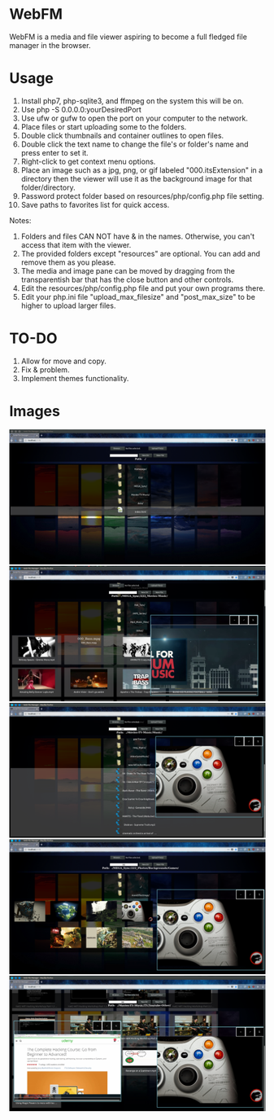 # WebFM
WebFM is a media and file viewer aspiring to become a full fledged file manager in the browser.

# Usage
1. Install php7, php-sqlite3, and ffmpeg on the system this will be on.
2. Use php -S 0.0.0.0:yourDesiredPort
3. Use ufw or gufw to open the port on your computer to the network.
4. Place files or start uploading some to the folders.
5. Double click thumbnails and container outlines to open files.
6. Double click the text name to change the file's or folder's name and press enter to set it.
7. Right-click to get context menu options.
8. Place an image such as a jpg, png, or gif labeled "000.itsExtension" in a directory then the viewer will use it as the background image for that folder/directory.
9. Password protect folder based on resources/php/config.php file setting.
10. Save paths to favorites list for quick access.

Notes:
1. Folders and files CAN NOT have & in the names. Otherwise, you can't access that item with the viewer.
3. The provided folders except "resources" are optional. You can add and remove them as you please.
4. The media and image pane can be moved by dragging from the transparentish bar that has the close button and other controls.
5. Edit the resources/php/config.php file and put your own programs there.
6. Edit your php.ini file "upload_max_filesize" and "post_max_size" to be higher to upload larger files.

# TO-DO
1. Allow for move and copy.
3. Fix & problem.
4. Implement themes functionality.


# Images
![1 Home](Images/1.png)
![2 Images Listed](Images/2.png)
![3 Image Open](Images/3.png)
![4 Image Open And Video Playing](Images/4.png)
![5 Alternate Background](Images/5.png)
